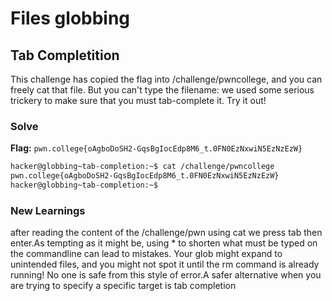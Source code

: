 # Files globbing

## Tab Completition
This challenge has copied the flag into /challenge/pwncollege, and you can freely cat that file. But you can't type the filename: we used some serious trickery to make sure that you must tab-complete it. Try it out!

### Solve
**Flag:** `pwn.college{oAgboDoSH2-GqsBgIocEdp8M6_t.0FN0EzNxwiN5EzNzEzW}`

```bash
hacker@globbing~tab-completion:~$ cat /challenge/pwncollege​ 
pwn.college{oAgboDoSH2-GqsBgIocEdp8M6_t.0FN0EzNxwiN5EzNzEzW}
hacker@globbing~tab-completion:~$ 
```

### New Learnings
after reading the content of the /challenge/pwn using cat we press tab then enter.As tempting as it might be, using * to shorten what must be typed on the commandline can lead to mistakes. Your glob might expand to unintended files, and you might not spot it until the rm command is already running! No one is safe from this style of error.A safer alternative when you are trying to specify a specific target is tab completion
